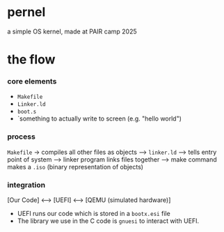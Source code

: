 # pernel
a simple OS kernel, made at PAIR camp 2025

# the flow

### core elements
* `Makefile`
* `Linker.ld`
* `boot.s`
* `something to actually write to screen (e.g. "hello world")

### process
`Makefile` -> compiles all other files as objects --> `linker.ld` --> tells entry point of system --> linker program links files together --> make command makes a `.iso` (binary representation of objects)

### integration
[Our Code] <--> [UEFI] <--> [QEMU (simulated hardware)]

* UEFI runs our code which is stored in a `bootx.esi` file
* The library we use in the C code is `gnuesi` to interact with UEFI.